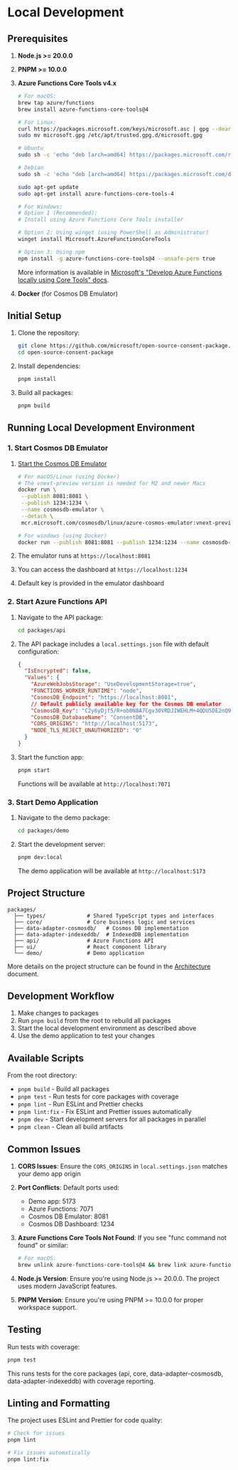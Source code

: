 # Local Development

## Prerequisites

1. **Node.js >= 20.0.0**
2. **PNPM >= 10.0.0**
3. **Azure Functions Core Tools v4.x**

   ```bash
   # For macOS:
   brew tap azure/functions
   brew install azure-functions-core-tools@4
   ```

   ```bash
   # For Linux:
   curl https://packages.microsoft.com/keys/microsoft.asc | gpg --dearmor > microsoft.gpg
   sudo mv microsoft.gpg /etc/apt/trusted.gpg.d/microsoft.gpg
   
   # Ubuntu
   sudo sh -c 'echo "deb [arch=amd64] https://packages.microsoft.com/repos/microsoft-ubuntu-$(lsb_release -cs 2>/dev/null)-prod $(lsb_release -cs 2>/dev/null) main" > /etc/apt/sources.list.d/dotnetdev.list'
   
   # Debian
   sudo sh -c 'echo "deb [arch=amd64] https://packages.microsoft.com/debian/$(lsb_release -rs 2>/dev/null | cut -d'.' -f 1)/prod $(lsb_release -cs 2>/dev/null) main" > /etc/apt/sources.list.d/dotnetdev.list'
   
   sudo apt-get update
   sudo apt-get install azure-functions-core-tools-4
   ```

   ```bash
   # For Windows:
   # Option 1 (Recommended):
   # Install using Azure Functions Core Tools installer
   
   # Option 2: Using winget (using PowerShell as Administrator)
   winget install Microsoft.AzureFunctionsCoreTools

   # Option 3: Using npm
   npm install -g azure-functions-core-tools@4 --unsafe-perm true
   ```

   More information is available in [Microsoft's "Develop Azure Functions locally using Core Tools" docs](https://learn.microsoft.com/en-us/azure/azure-functions/functions-run-local?tabs=windows%2Cisolated-process%2Cnode-v4%2Cpython-v2%2Chttp-trigger%2Ccontainer-apps&pivots=programming-language-typescript).

4. **Docker** (for Cosmos DB Emulator)

## Initial Setup

1. Clone the repository:

   ```bash
   git clone https://github.com/microsoft/open-source-consent-package.git
   cd open-source-consent-package
   ```

2. Install dependencies:

   ```bash
   pnpm install
   ```

3. Build all packages:

   ```bash
   pnpm build
   ```

## Running Local Development Environment

### 1. Start Cosmos DB Emulator

1. [Start the Cosmos DB Emulator](https://learn.microsoft.com/en-us/azure/cosmos-db/how-to-develop-emulator#start-the-emulator)

   ```bash
   # For macOS/Linux (using Docker)
   # The vnext-preview version is needed for M2 and newer Macs
   docker run \
    --publish 8081:8081 \
    --publish 1234:1234 \
    --name cosmosdb-emulator \
    --detach \
    mcr.microsoft.com/cosmosdb/linux/azure-cosmos-emulator:vnext-preview
   ```

   ```bash
   # For windows (using Docker)
   docker run --publish 8081:8081 --publish 1234:1234 --name cosmosdb-emulator --detach mcr.microsoft.com/cosmosdb/windows/azure-cosmos-emulator
   ```

2. The emulator runs at `https://localhost:8081`
3. You can access the dashboard at `https://localhost:1234`
4. Default key is provided in the emulator dashboard

### 2. Start Azure Functions API

1. Navigate to the API package:

   ```bash
   cd packages/api
   ```

2. The API package includes a `local.settings.json` file with default configuration:

   ```json
   {
     "IsEncrypted": false,
     "Values": {
       "AzureWebJobsStorage": "UseDevelopmentStorage=true",
       "FUNCTIONS_WORKER_RUNTIME": "node",
       "CosmosDB_Endpoint": "https://localhost:8081",
       // Default publicly available key for the Cosmos DB emulator
       "CosmosDB_Key": "C2y6yDjf5/R+ob0N8A7Cgv30VRDJIWEHLM+4QDU5DE2nQ9nDuVTqobD4b8mGGyPMbIZnqyMsEcaGQy67XIw/Jw==",
       "CosmosDB_DatabaseName": "ConsentDB",
       "CORS_ORIGINS": "http://localhost:5173",
       "NODE_TLS_REJECT_UNAUTHORIZED": "0"
     }
   }
   ```

3. Start the function app:

   ```bash
   pnpm start
   ```

   Functions will be available at `http://localhost:7071`

### 3. Start Demo Application

1. Navigate to the demo package:

   ```bash
   cd packages/demo
   ```

2. Start the development server:

   ```bash
   pnpm dev:local
   ```

   The demo application will be available at `http://localhost:5173`

## Project Structure

```
packages/
  ├── types/             # Shared TypeScript types and interfaces
  ├── core/              # Core business logic and services
  ├── data-adapter-cosmosdb/   # Cosmos DB implementation
  ├── data-adapter-indexeddb/  # IndexedDB implementation
  ├── api/               # Azure Functions API
  ├── ui/                # React component library
  └── demo/              # Demo application
```

More details on the project structure can be found in the [Architecture](./architecture.md) document.

## Development Workflow

1. Make changes to packages
2. Run `pnpm build` from the root to rebuild all packages
3. Start the local development environment as described above
4. Use the demo application to test your changes

## Available Scripts

From the root directory:

- `pnpm build` - Build all packages
- `pnpm test` - Run tests for core packages with coverage
- `pnpm lint` - Run ESLint and Prettier checks
- `pnpm lint:fix` - Fix ESLint and Prettier issues automatically
- `pnpm dev` - Start development servers for all packages in parallel
- `pnpm clean` - Clean all build artifacts

## Common Issues

1. **CORS Issues**: Ensure the `CORS_ORIGINS` in `local.settings.json` matches your demo app origin

2. **Port Conflicts**: Default ports used:
   - Demo app: 5173
   - Azure Functions: 7071
   - Cosmos DB Emulator: 8081
   - Cosmos DB Dashboard: 1234

3. **Azure Functions Core Tools Not Found**: If you see "func command not found" or similar:

   ```bash
   # For macOS:
   brew unlink azure-functions-core-tools@4 && brew link azure-functions-core-tools@4
   ```

4. **Node.js Version**: Ensure you're using Node.js >= 20.0.0. The project uses modern JavaScript features.

5. **PNPM Version**: Ensure you're using PNPM >= 10.0.0 for proper workspace support.

## Testing

Run tests with coverage:

```bash
pnpm test
```

This runs tests for the core packages (api, core, data-adapter-cosmosdb, data-adapter-indexeddb) with coverage reporting.

## Linting and Formatting

The project uses ESLint and Prettier for code quality:

```bash
# Check for issues
pnpm lint

# Fix issues automatically
pnpm lint:fix
```
